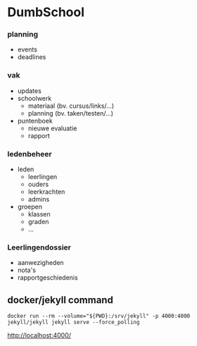 # DumbSchool

### planning
 - events
 - deadlines
  
### vak
 - updates
 - schoolwerk
	 - materiaal (bv. cursus/links/...)
	 - planning (bv. taken/testen/...)
 - puntenboek
	 - nieuwe evaluatie
	 - rapport
  
### ledenbeheer
 - leden
   - leerlingen
   - ouders
   - leerkrachten
   - admins
 - groepen
	 - klassen
	 - graden
	 - ...
  
### Leerlingendossier
 - aanwezigheden
 - nota's
 - rapportgeschiedenis

## docker/jekyll command
```
docker run --rm --volume="${PWD}:/srv/jekyll" -p 4000:4000 jekyll/jekyll jekyll serve --force_polling
```
[http://localhost:4000/](http://localhost:4000/)